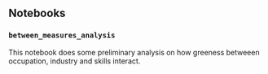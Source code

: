 ## Notebooks

### `between_measures_analysis`

This notebook does some preliminary analysis on how greeness betweeen occupation, industry and skills interact.
